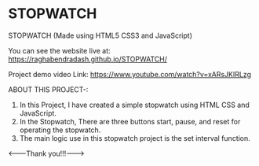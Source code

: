 # STOPWATCH

STOPWATCH (Made using HTML5 CSS3 and JavaScript)

You can see the website live at: https://raghabendradash.github.io/STOPWATCH/

Project demo video Link: https://www.youtube.com/watch?v=xARsJKIRLzg

ABOUT THIS PROJECT-:

1. In this Project, I have created a simple stopwatch using HTML CSS and JavaScript.
2. In the Stopwatch, There are three buttons start, pause, and reset for operating the stopwatch.
3. The main logic use in this stopwatch project is the set interval function.

<---Thank you!!!--->

